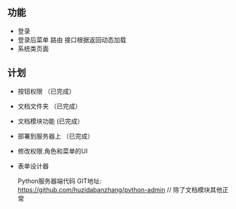 ## 功能

* 登录
* 登录后菜单 路由 接口根据返回动态加载
* 系统类页面

## 计划
* 按钮权限 （已完成）
* 文档文件夹 （已完成）
* 文档模块功能 (已完成）
* 部署到服务器上 （已完成）
* 修改权限.角色和菜单的UI
* 表单设计器

  Python服务器端代码 GIT地址: https://github.com/huzidabanzhang/python-admin // 除了文档模块其他正常
  
